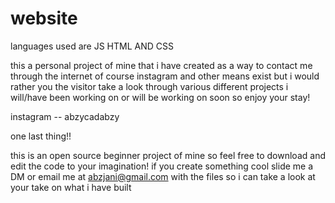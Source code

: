 # website
languages used are JS  HTML AND CSS

this a personal project of mine that i have created as a way to contact me through the internet 
of course instagram and other means exist but i would rather you the visitor take a look through various different projects i will/have been working on 
or will be working on soon so enjoy your stay!

instagram -- abzycadabzy

one last thing!!

this is an open source beginner project of mine so feel free to download and edit the code to your imagination! 
if you create something cool slide me a DM or email me at abzjani@gmail.com with the files so i can take a look at your take on what i have built 
